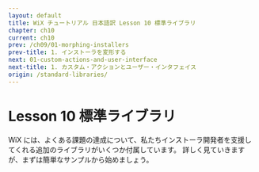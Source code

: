 ```yaml
---
layout: default
title: WiX チュートリアル 日本語訳 Lesson 10 標準ライブラリ
chapter: ch10
current: ch10
prev: /ch09/01-morphing-installers
prev-title: 1. インストーラを変形する
next: 01-custom-actions-and-user-interface
next-title: 1. カスタム・アクションとユーザー・インタフェイス
origin: /standard-libraries/
---
```

#  Lesson 10 標準ライブラリ

WiX には、よくある課題の達成について、私たちインストーラ開発者を支援してくれる追加のライブラリがいくつか付属しています。
詳しく見ていきますが、まずは簡単なサンプルから始めましょう。